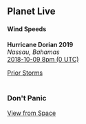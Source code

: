 ## Planet Live

#### Wind Speeds 

**Hurricane Dorian 2019**  
*Nassau, Bahamas*  
[2018-10-09 8pm (0 UTC)](https://earth.nullschool.net/#2019/09/02/0000Z/wind/surface/level/grid=on/orthographic=-77.3504,25.0443,1269/loc=-82.4572,27.9506)  
  

[Prior Storms](https://planet.live/storms/)  
<br>

### Don't Panic  
[View from Space](https://planet.live/video/space/)  